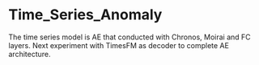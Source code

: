 # Time_Series_Anomaly
The time series model is AE that conducted with Chronos, Moirai and FC layers.
Next experiment with TimesFM as decoder to complete AE architecture. 
